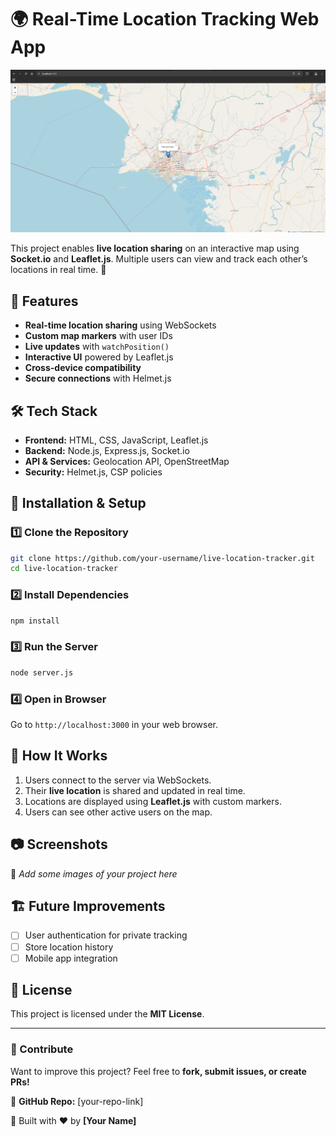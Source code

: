# 🌍 Real-Time Location Tracking Web App
![Project Preview](ss01.png)

This project enables **live location sharing** on an interactive map using **Socket.io** and **Leaflet.js**. Multiple users can view and track each other’s locations in real time. 🚀

## 📌 Features
- **Real-time location sharing** using WebSockets
- **Custom map markers** with user IDs
- **Live updates** with `watchPosition()`
- **Interactive UI** powered by Leaflet.js
- **Cross-device compatibility**
- **Secure connections** with Helmet.js

## 🛠️ Tech Stack
- **Frontend:** HTML, CSS, JavaScript, Leaflet.js
- **Backend:** Node.js, Express.js, Socket.io
- **API & Services:** Geolocation API, OpenStreetMap
- **Security:** Helmet.js, CSP policies

## 🚀 Installation & Setup

### 1️⃣ Clone the Repository
```sh
git clone https://github.com/your-username/live-location-tracker.git
cd live-location-tracker
```

### 2️⃣ Install Dependencies
```sh
npm install
```

### 3️⃣ Run the Server
```sh
node server.js
```

### 4️⃣ Open in Browser
Go to `http://localhost:3000` in your web browser.

## 📡 How It Works
1. Users connect to the server via WebSockets.
2. Their **live location** is shared and updated in real time.
3. Locations are displayed using **Leaflet.js** with custom markers.
4. Users can see other active users on the map.

## 📷 Screenshots
🚀 *Add some images of your project here*

## 🏗️ Future Improvements
- [ ] User authentication for private tracking
- [ ] Store location history
- [ ] Mobile app integration

## 📄 License
This project is licensed under the **MIT License**.

---

### 🤝 Contribute
Want to improve this project? Feel free to **fork, submit issues, or create PRs!**

🔗 **GitHub Repo:** [your-repo-link]

🚀 Built with ❤️ by **[Your Name]**
